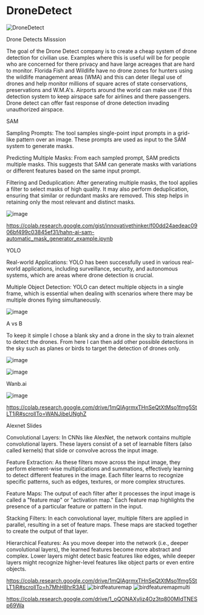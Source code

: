 # DroneDetect


![DroneDetect](https://github.com/innovativethinker/dronedetect/assets/127458338/f6a5331f-364f-42f7-8158-abbf13212152)

Drone Detects Misssion

The goal of the Drone Detect company  is to create a cheap system of drone detection for civilian use. Examples where this is useful will be for people who are concerned for there privacy and have large acreages that are hard to monitor. Florida Fish and Wildlife have no drone zones for hunters using the wildlife management areas (WMA) and this can deter illegal use of drones and help monitor millions of square acres of state conservations, preservations and W.M.A's. Airports around the world can make use if this detection system to keep airspace safe for airlines and there passengers. Drone detect can offer fast response of drone detection invading unauthorized airspace.

SAM

Sampling Prompts: The tool samples single-point input prompts in a grid-like pattern over an image. These prompts are used as input to the SAM system to generate masks.

Predicting Multiple Masks: From each sampled prompt, SAM predicts multiple masks. This suggests that SAM can generate masks with variations or different features based on the same input prompt.

Filtering and Deduplication: After generating multiple masks, the tool applies a filter to select masks of high quality. It may also perform deduplication, ensuring that similar or redundant masks are removed. This step helps in retaining only the most relevant and distinct masks.

![image](https://github.com/innovativethinker/dronedetect/assets/127458338/14464d14-1e86-48fa-8153-69b295bd946b)

https://colab.research.google.com/gist/innovativethinker/f00dd24aedeac0906bf499c03845ef31/hahn-ai-sam-automatic_mask_generator_example.ipynb

YOLO

Real-world Applications: YOLO has been successfully used in various real-world applications, including surveillance, security, and autonomous systems, which are areas where drone detection is crucial.

Multiple Object Detection: YOLO can detect multiple objects in a single frame, which is essential when dealing with scenarios where there may be multiple drones flying simultaneously.

![image](https://github.com/innovativethinker/dronedetect/assets/127458338/9a4ec588-936e-4449-b486-b17ad7b07c57)

A vs B

To keep it simple I chose a blank sky and a drone in the sky to train alexnet to detect the drones. 
From here I can then add other possible detections in the sky such as planes or birds to target the detection of drones only.

![image](https://github.com/innovativethinker/dronedetect/assets/127458338/f0c1aa21-e662-4b3c-a01c-e062fca95c15)

![image](https://github.com/innovativethinker/dronedetect/assets/127458338/aaa9687f-6df0-4cf6-99b0-7dcdfb52eaa4)



Wanb.ai

![image](https://github.com/innovativethinker/dronedetect/assets/127458338/168c1067-78b2-4572-97db-82c57042c935)

https://colab.research.google.com/drive/1mQIAgrmxTHnSeQtXtMso1fmg5StLT1jR#scrollTo=WANJibeUNghZ

Alexnet Slides

Convolutional Layers: In CNNs like AlexNet, the network contains multiple convolutional layers. These layers consist of a set of learnable filters (also called kernels) that slide or convolve across the input image.

Feature Extraction: As these filters move across the input image, they perform element-wise multiplications and summations, effectively learning to detect different features in the image. Each filter learns to recognize specific patterns, such as edges, textures, or more complex structures.

Feature Maps: The output of each filter after it processes the input image is called a "feature map" or "activation map." Each feature map highlights the presence of a particular feature or pattern in the input.

Stacking Filters: In each convolutional layer, multiple filters are applied in parallel, resulting in a set of feature maps. These maps are stacked together to create the output of that layer.

Hierarchical Features: As you move deeper into the network (i.e., deeper convolutional layers), the learned features become more abstract and complex. Lower layers might detect basic features like edges, while deeper layers might recognize higher-level features like object parts or even entire objects.

https://colab.research.google.com/drive/1mQIAgrmxTHnSeQtXtMso1fmg5StLT1jR#scrollTo=h7MhH8hrR3AE
![birdfeaturemap](https://github.com/innovativethinker/dronedetect/assets/127458338/b2dca792-d205-4f94-8580-3c762f7ab62f)
![birdfeaturemapmulti](https://github.com/innovativethinker/dronedetect/assets/127458338/e892b2c5-d1fe-44d3-b4ad-9437642d6367)

https://colab.research.google.com/drive/1_oQONAXyIiz4Oz3tq800MIdTNESp69Wa
